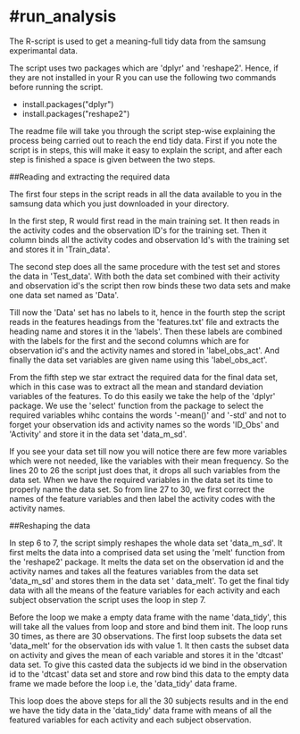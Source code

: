 #run_analysis
============
The R-script is used to get a meaning-full tidy data from the samsung experimantal data.

The script uses two packages which are 'dplyr' and 'reshape2'. Hence, if they are not installed in your R you can use the following two commands before running the script.

<ul>
<li>install.packages("dplyr")</li>
<li>install.packages("reshape2")</li>
</ul>

The readme file will take you through the script step-wise explaining the process being carried out to reach the end tidy data.
First if you note the script is in steps, this will make it easy to explain the script, and after each step is finished a space is given between the two steps. 

##Reading and extracting the required data

The first four steps in the script reads in all the data available to you in the samsung data which you just downloaded in your directory.

In the first step, R would first read in the main training set. It then reads in the activity codes and the observation ID's for the training set. Then it column binds all the activity codes and observation Id's with the training set and stores it in 'Train_data'. 

The second step does all the same procedure with the test set and stores the data in 'Test_data'. With both the data set combined with their activity and observation id's the script then row binds these two data sets and make one data set named as 'Data'.

Till now the 'Data' set has no labels to it, hence in the fourth step the script reads in the features headings from the 'features.txt' file and extracts the heading name and stores it in the 'labels'. Then these labels are combined with the labels for the first and the second columns which are for observation id's and the activity names and stored in 'label_obs_act'. And finally the data set variables are given name using this 'label_obs_act'.

From the fifth step we star extract the required data for the final data set, which in this case was to extract all the mean and standard deviation variables of the features. To do this easily we take the help of the 'dplyr' package. We use the 'select' function from the package to select the required variables whihc contains the words '-mean()' and '-std' and not to forget your observation ids and activity names so the words 'ID_Obs' and 'Activity' and store it in the data set 'data_m_sd'.

If you see your data set till now you will notice there are few more variables which were not needed, like the variables with their mean frequency. So the lines 20 to 26 the script just does that, it drops all such variables from the data set. When we have the required variables in the data set its time to properly name the data set. So from line 27 to 30, we first correct the names of the feature variables and then label the activity codes with the activity names.

##Reshaping the data

In step 6 to 7, the script simply reshapes the whole data set 'data_m_sd'. It first melts the data into a comprised data set using the 'melt' function from the 'reshape2' package. It melts the data set on the observation id and the activity names and takes all the features variables from the data set 'data_m_sd' and stores them in the data set ' data_melt'. To get the final tidy data with all the means of the feature variables for each activity and each subject observation the script uses the loop in step 7.

Before the loop we make a empty data frame with the name 'data_tidy', this will take all the values from loop and store and bind them init. The loop runs 30 times, as there are 30 observations. The first loop subsets the data set 'data_melt' for the observation ids with value 1. It then casts the subset data on activity and gives the mean of each variable and stores it in the 'dtcast' data set. To give this casted data the subjects id we bind in the observation id to the 'dtcast' data set and store and row bind this data to the empty data frame we made before the loop i.e, the 'data_tidy' data frame. 

This loop does the above steps for all the 30 subjects results and in the end we have the tidy data in the 'data_tidy' data frame with means of all the featured variables for each activity and each subject observation.







